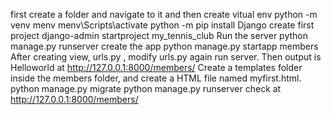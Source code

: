 first create a folder and navigate to it and then create vitual env 
python -m venv menv
menv\Scripts\activate
python -m pip install Django
create first project
django-admin startproject my_tennis_club
Run the server
python manage.py runserver
create the app
python manage.py startapp members
After creating view, urls.py , modify urls.py again run server. Then output is Helloworld at http://127.0.0.1:8000/members/
Create a templates folder inside the members folder, and create a HTML file named myfirst.html.
python manage.py migrate
python manage.py runserver
check at http://127.0.0.1:8000/members/
